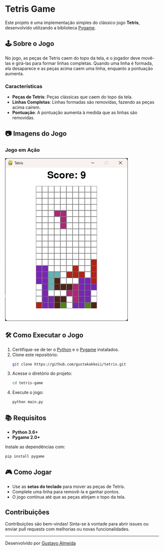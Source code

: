 # Tetris Game

Este projeto é uma implementação simples do clássico jogo **Tetris**, desenvolvido utilizando a biblioteca [Pygame](https://www.pygame.org/).

## 🕹️ Sobre o Jogo

No jogo, as peças de Tetris caem do topo da tela, e o jogador deve movê-las e girá-las para formar linhas completas. Quando uma linha é formada, ela desaparece e as peças acima caem uma linha, enquanto a pontuação aumenta.

### Características
- **Peças de Tetris**: Peças clássicas que caem do topo da tela.
- **Linhas Completas**: Linhas formadas são removidas, fazendo as peças acima caírem.
- **Pontuação**: A pontuação aumenta à medida que as linhas são removidas.

## 📷 Imagens do Jogo

### Jogo em Ação
![Jogo em Ação](readme/imagem1.png)

## 🛠️ Como Executar o Jogo

1. Certifique-se de ter o [Python](https://www.python.org/downloads/) e o [Pygame](https://www.pygame.org/wiki/GettingStarted) instalados.
2. Clone este repositório:
   ```bash
   git clone https://github.com/gustakakkoii/tetris.git
   ```
3. Acesse o diretório do projeto:
   ```bash
   cd tetris-game
   ```
4. Execute o jogo:
   ```bash
   python main.py
   ```

## 📚 Requisitos

- **Python 3.6+**
- **Pygame 2.0+**

Instale as dependências com:
```bash
pip install pygame
```

## 🎮 Como Jogar

- Use as **setas do teclado** para mover as peças de Tetris.
- Complete uma linha para removê-la e ganhar pontos.
- O jogo continua até que as peças atinjam o topo da tela.

## Contribuições

Contribuições são bem-vindas! Sinta-se à vontade para abrir issues ou enviar pull requests com melhorias ou novas funcionalidades.

---

Desenvolvido por [Gustavo Almeida](https://github.com/gustakakkoii)
